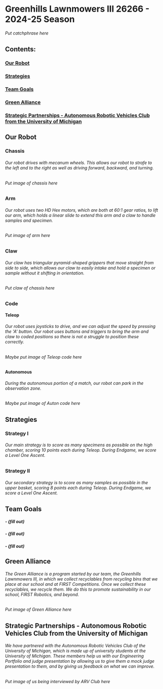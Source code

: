 # Greenhills Lawnmowers III 26266 - 2024-25 Season
###### *Put catchphrase here*
## Contents:
### [Our Robot](#our-robot-1)
### [Strategies](#strategies)
### [Team Goals](#team-goals)
### [Green Alliance](#green-alliance)
### [Strategic Partnerships - Autonomous Robotic Vehicles Club from the University of Michigan](#strategic-partnerships---autonomous-robotic-vehicles-club-from-the-university-of-michigan)
## Our Robot
### Chassis
###### Our robot drives with mecanum wheels. This allows our robot to strafe to the left and to the right as well as driving forward, backward, and turning.
###### *Put image of chassis here*
### Arm
###### Our robot uses two HD Hex motors, which are both at 60:1 gear ratios, to lift our arm, which holds a linear slide to extend this arm and a claw to handle samples and specimen.
###### *Put image of arm here*
### Claw
###### Our claw has triangular pyramid-shaped grippers that move straight from side to side, which allows our claw to easily intake and hold a specimen or sample without it shifting in orientation.
###### *Put claw of chassis here*
### Code
#### Teleop
###### Our robot uses joysticks to drive, and we can adjust the speed by pressing the 'A' button. Our robot uses buttons and triggers to bring the arm and claw to coded positions so there is not a struggle to position these correctly.
###### *Maybe put image of Teleop code here*
#### Autonomous
###### During the autonomous portion of a match, our robot can park in the observation zone.
###### *Maybe put image of Auton code here*
## Strategies
### Strategy I
###### Our main strategy is to score as many specimens as possible on the high chamber, scoring 10 points each during Teleop. During Endgame, we score a Level One Ascent.
### Strategy II
###### Our secondary strategy is to score as many samples as possible in the upper basket, scoring 8 points each during Teleop. During Endgame, we score a Level One Ascent.
## Team Goals
##### - (fill out)
##### - (fill out)
##### - (fill out)
## Green Alliance
###### The Green Alliance is a program started by our team, the Greenhills Lawnmowers III, in which we collect recyclables from recycling bins that we place at our school and at FIRST Competitions. Once we collect these recyclables, we recycle them. We do this to promote sustainability in our school, FIRST Robotics, and beyond.
###### *Put image of Green Alliance here*
## Strategic Partnerships - Autonomous Robotic Vehicles Club from the University of Michigan
###### We have partnered with the Autonomous Robotic Vehicles Club of the University of Michigan, which is made up of university students at the University of Michigan. These members help us with our Engineering Portfolio and judge presentation by allowing us to give them a mock judge presentation to them, and by giving us feedback on what we can improve.
###### *Put image of us being interviewed by ARV Club here*
